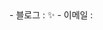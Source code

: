 <a href="https://yyechan0602.github.io/">
  </a>
- 블로그 : <https://yyechan0602.github.io> ✨
- 이메일 : <yyechan1@gmail.com>
